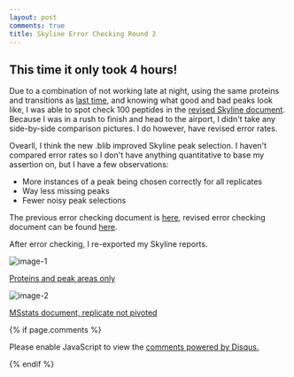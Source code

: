 ```yaml
---
layout: post
comments: true
title: Skyline Error Checking Round 2
---
```


## This time it only took 4 hours!

Due to a combination of not working late at night, using the same proteins and transitions as [last time](https://yaaminiv.github.io/Skyline-Error-Checking/), and knowing what good and bad peaks look like, I was able to spot check 100 peptides in the [revised Skyline document](https://yaaminiv.github.io/Skyline-Attempt-3/). Because I was in a rush to finish and head to the airport, I didn't take any side-by-side comparison pictures. I do however, have revised error rates.

Ovearll, I think the new .blib improved Skyline peak selection. I haven't compared error rates so I don't have anything quantitative to base my assertion on, but I have a few observations:

- More instances of a peak being chosen correctly for all replicates
- Way less missing peaks
- Fewer noisy peak selections

The previous error checking document is [here](https://github.com/RobertsLab/project-oyster-oa/blob/master/analyses/DNR_Skyline_20170512/error-checking/2017-05-13-error-checking.txt), revised error checking document can be found [here](https://github.com/RobertsLab/project-oyster-oa/blob/master/analyses/DNR_Skyline_20170524/error-checking/2017-06-10-error-checking.xlsx).

After error checking, I re-exported my Skyline reports.

![image-1](https://user-images.githubusercontent.com/22335838/27007885-1f7d493a-4e17-11e7-9933-7789ae1e47e0.png)

[Proteins and peak areas only](http://owl.fish.washington.edu/spartina/DNR_Skyline_20170524/2017-06-10-protein-areas-only-error-checked.csv)

![image-2](https://user-images.githubusercontent.com/22335838/27007886-1f7e2ff8-4e17-11e7-8f90-831fd16a41b1.png)

[MSstats document, replicate not pivoted](http://owl.fish.washington.edu/spartina/DNR_Skyline_20170524/2017-06-10-peptide-transition-results-MSstats-no-pivot-error-checked.csv)

{% if page.comments %}

<div id="disqus_thread"></div>
<script>

/**
*  RECOMMENDED CONFIGURATION VARIABLES: EDIT AND UNCOMMENT THE SECTION BELOW TO INSERT DYNAMIC VALUES FROM YOUR PLATFORM OR CMS.
*  LEARN WHY DEFINING THESE VARIABLES IS IMPORTANT: https://disqus.com/admin/universalcode/#configuration-variables*/
/*
var disqus_config = function () {
this.page.url = PAGE_URL;  // Replace PAGE_URL with your page's canonical URL variable
this.page.identifier = PAGE_IDENTIFIER; // Replace PAGE_IDENTIFIER with your page's unique identifier variable
};
*/
(function() { // DON'T EDIT BELOW THIS LINE
var d = document, s = d.createElement('script');
s.src = 'https://the-responsible-grad-student.disqus.com/embed.js';
s.setAttribute('data-timestamp', +new Date());
(d.head || d.body).appendChild(s);
})();
</script>
<noscript>Please enable JavaScript to view the <a href="https://disqus.com/?ref_noscript">comments powered by Disqus.</a></noscript>

{% endif %}

<script id="dsq-count-scr" src="//the-responsible-grad-student.disqus.com/count.js" async></script>

